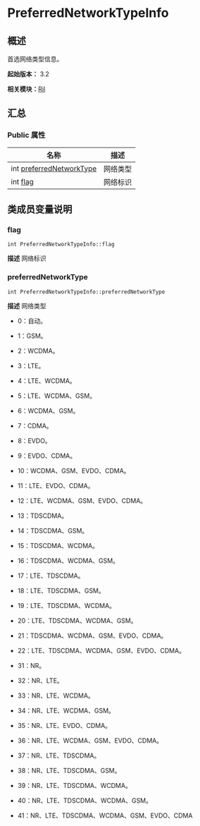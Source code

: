# PreferredNetworkTypeInfo


## 概述

首选网络类型信息。

**起始版本：** 3.2

**相关模块：**[Ril](_ril_v11.md)


## 汇总


### Public 属性

| 名称 | 描述 | 
| -------- | -------- |
| int [preferredNetworkType](#preferrednetworktype) | 网络类型 | 
| int [flag](#flag) | 网络标识  | 


## 类成员变量说明


### flag

```
int PreferredNetworkTypeInfo::flag
```
**描述**
网络标识


### preferredNetworkType

```
int PreferredNetworkTypeInfo::preferredNetworkType
```
**描述**
网络类型

- 0：自动。

- 1：GSM。

- 2：WCDMA。

- 3：LTE。

- 4：LTE、WCDMA。

- 5：LTE、WCDMA、GSM。

- 6：WCDMA、GSM。

- 7：CDMA。

- 8：EVDO。

- 9：EVDO、CDMA。

- 10：WCDMA、GSM、EVDO、CDMA。

- 11：LTE、EVDO、CDMA。

- 12：LTE、WCDMA、GSM、EVDO、CDMA。

- 13：TDSCDMA。

- 14：TDSCDMA、GSM。

- 15：TDSCDMA、WCDMA。

- 16：TDSCDMA、WCDMA、GSM。

- 17：LTE、TDSCDMA。

- 18：LTE、TDSCDMA、GSM。

- 19：LTE、TDSCDMA、WCDMA。

- 20：LTE、TDSCDMA、WCDMA、GSM。

- 21：TDSCDMA、WCDMA、GSM、EVDO、CDMA。

- 22：LTE、TDSCDMA、WCDMA、GSM、EVDO、CDMA。

- 31：NR。

- 32：NR、LTE。

- 33：NR、LTE、WCDMA。

- 34：NR、LTE、WCDMA、GSM。

- 35：NR、LTE、EVDO、CDMA。

- 36：NR、LTE、WCDMA、GSM、EVDO、CDMA。

- 37：NR、LTE、TDSCDMA。

- 38：NR、LTE、TDSCDMA、GSM。

- 39：NR、LTE、TDSCDMA、WCDMA。

- 40：NR、LTE、TDSCDMA、WCDMA、GSM。

- 41：NR、LTE、TDSCDMA、WCDMA、GSM、EVDO、CDMA 
